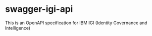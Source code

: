 # swagger-igi-api
This is an OpenAPI specification for IBM IGI (Identity Governance and Intelligence)
